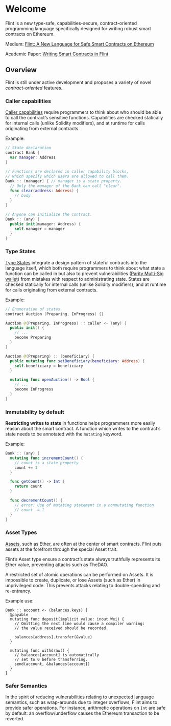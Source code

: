 # Welcome

Flint is a new type-safe, capabilities-secure, contract-oriented programming language specifically designed for writing robust smart contracts on Ethereum.

Medium: [Flint: A New Language for Safe Smart Contracts on Ethereum](https://medium.com/@fschrans/flint-a-new-language-for-safe-smart-contracts-on-ethereum-a5672137a5c7)

Academic Paper: [Writing Smart Contracts in Flint](https://www.doc.ic.ac.uk/~fs2014/flint.pdf)

## Overview

Flint is still under active development and proposes a variety of novel _contract-oriented_ features.

### Caller capabilities
​[Caller capabilities](caller_capabilities.md) require programmers to think about who should be able to call the contract’s sensitive functions. Capabilities are checked statically for internal calls (unlike Solidity modifiers), and at runtime for calls originating from external contracts.

Example:

```swift
// State declaration
contract Bank {
  var manager: Address
}
​
// Functions are declared in caller capability blocks,
// which specify which users are allowed to call them.
Bank :: (manager) { // manager is a state property.
  // Only the manager of the Bank can call "clear".
  func clear(address: Address) {
    // body
  }
}
​
// Anyone can initialize the contract.
Bank :: (any) {
  public init(manager: Address) {
    self.manager = manager
  }
}
```

### Type States
[Type States](type_states.md) integrate a design pattern of stateful contracts into the language itself, which both require programmers to think about what state a function can be called in but also to prevent vulnerabilities ([Parity Multi-Sig wallet]()) from mistakes with respect to administrating state. States are checked statically for internal calls (unlike Solidity modifiers), and at runtime for calls originating from external contracts.

Example:
```swift
// Enumeration of states.
contract Auction (Preparing, InProgress) {}

Auction @(Preparing, InProgress) :: caller <- (any) {
  public init() {
    // ...
    become Preparing
  }
}

Auction @(Preparing) :: (beneficiary) {
  public mutating func setBeneficiary(beneficiary: Address) {
    self.beneficiary = beneficiary
  }

  mutating func openAuction() -> Bool {
    // ...
    become InProgress
  }
}
```

### Immutability by default
**Restricting writes to state** in functions helps programmers more easily reason about the smart contract. A function which writes to the contract’s state needs to be annotated with the `mutating` keyword.

Example:

```swift
Bank :: (any) {
  mutating func incrementCount() {
    // count is a state property
    count += 1
  }

  func getCount() -> Int {
    return count
  }

  func decrementCount() {
    // error: Use of mutating statement in a nonmutating function
    // count -= 1
  }
}
```
### Asset Types
​[Assets](assets.md), such as Ether, are often at the center of smart contracts. Flint puts assets at the forefront through the special Asset trait.

Flint’s Asset type ensure a contract’s state always truthfully represents its Ether value, preventing attacks such as TheDAO.

A restricted set of atomic operations can be performed on Assets. It is impossible to create, duplicate, or lose Assets (such as Ether) in unprivileged code. This prevents attacks relating to double-spending and re-entrancy.

Example use:

```
Bank :: account <- (balances.keys) {
  @payable
  mutating func deposit(implicit value: inout Wei) {
    // Omitting the next line would cause a compiler warning:
    // the value received should be recorded.

    balances[address].transfer(&value)
  }

  mutating func withdraw() {
    // balances[account] is automatically
    // set to 0 before transferring.
    send(account, &balances[account])
  }
}
```

### Safer Semantics
In the spirit of reducing vulnerabilities relating to unexpected language semantics, such as wrap-arounds due to integer overflows, Flint aims to provide safer operations. For instance, arithmetic operations on `Int` are safe by default: an overflow/underflow causes the Ethereum transaction to be reverted.
